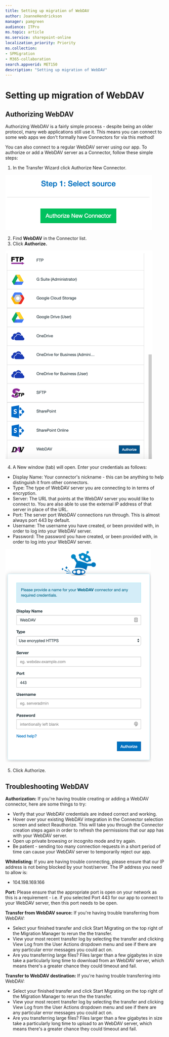 ```yaml
---
title: Setting up migration of WebDAV
author: JoanneHendrickson
manager: pamgreen
audience: ITPro
ms.topic: article
ms.service: sharepoint-online
localization_priority: Priority
ms.collection: 
- SPMigration
- M365-collaboration
search.appverid: MET150
description: "Setting up migration of WebDAV"
---
```

# Setting up migration of WebDAV

## Authorizing WebDAV

Authorizing WebDAV is a fairly simple process - despite being an older protocol, many web applications still use it. This means you can connect to some web apps we don't formally have Connectors for via this method!

You can also connect to a regular WebDAV server using our app. To authorize or add a WebDAV server as a Connector, follow these simple steps:

1. In the Transfer Wizard click Authorize New Connector.

![Auth New Connector](media/clear_auth.png)

2. Find **WebDAV** in the Connector list.
3. Click **Authorize.**

![WebDAV Connector list](media/webdav_connector_list_auth.png)

4. A New window (tab) will open. Enter your credentials as follows:

- Display Name: Your connector's nickname - this can be anything to help distinguish it from other connectors.
- Type: The type of WebDAV server you are connecting to in terms of encryption.
- Server: The URL that points at the WebDAV server you would like to connect to. You are also able to use the external IP address of that server in place of the URL.
- Port: The server port WebDAV connections run through. This is almost always port 443 by default.
- Username: The username you have created, or been provided with, in order to log into your WebDAV server.
- Password: The password you have created, or been provided with, in order to log into your WebDAV server.

![WebDAV Name Connector](media/name-connector-webdav.png)

5. Click Authorize.

## Troubleshooting WebDAV

**Authorization:** If you're having trouble creating or adding a WebDAV connector, here are some things to try:

- Verify that your WebDAV credentials are indeed correct and working.
- Hover over your existing WebDAV integration in the Connector selection screen and select Reauthorize. This will take you through the Connector creation steps again in order to refresh the permissions that our app has with your WebDAV server.
- Open up private browsing or incognito mode and try again.
- Be patient - sending too many connection requests in a short period of time can cause your WebDAV server to temporarily reject our app.

**Whitelisting:** If you are having trouble connecting, please ensure that our IP address is not being blocked by your host/server. The IP address you need to allow is:
  - 104.198.169.166


**Port:** Please ensure that the appropriate port is open on your network as this is a requirement - i.e. if you selected Port 443 for our app to connect to your WebDAV server, then this port needs to be open.

**Transfer from WebDAV source:** If you're having trouble transferring from WebDAV:

- Select your finished transfer and click Start Migrating on the top right of the Migration Manager to rerun the the transfer.
- View your most recent transfer log by selecting the transfer and clicking View Log from the User Actions dropdown menu and see if there are any particular error messages you could act on.
- Are you transferring large files? Files larger than a few gigabytes in size take a particularly long time to download from an WebDAV server, which means there's a greater chance they could timeout and fail.

**Transfer to WebDAV destination:** If you're having trouble transferring into WebDAV:

- Select your finished transfer and click Start Migrating on the top right of the Migration Manager to rerun the the transfer.
- View your most recent transfer log by selecting the transfer and clicking View Log from the User Actions dropdown menu and see if there are any particular error messages you could act on.
- Are you transferring large files? Files larger than a few gigabytes in size take a particularly long time to upload to an WebDAV server, which means there's a greater chance they could timeout and fail.
